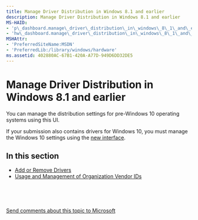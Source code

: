 ```yaml
---
title: Manage Driver Distribution in Windows 8.1 and earlier
description: Manage Driver Distribution in Windows 8.1 and earlier
MS-HAID:
- 'p\_dashboard.manage\_driver\_distribution\_in\_windows\_8\_1\_and\_earlier'
- 'hw\_dashboard.manage\_driver\_distribution\_in\_windows\_8\_1\_and\_earlier'
MSHAttr:
- 'PreferredSiteName:MSDN'
- 'PreferredLib:/library/windows/hardware'
ms.assetid: 402880AC-67B1-420A-A77D-949D6DD32DE5
---
```


# Manage Driver Distribution in Windows 8.1 and earlier


You can manage the distribution settings for pre-Windows 10 operating systems using this UI.

If your submission also contains drivers for Windows 10, you must manage the Windows 10 settings using the [new interface](https://msdn.microsoft.com/library/windows/hardware/mt181352.aspx).

## <span id="in_this_section"></span>In this section


-   [Add or Remove Drivers](add-or-remove-drivers.md)
-   [Usage and Management of Organization Vendor IDs](usage-and-management-of-organization-vendor-ids.md)

 

 

[Send comments about this topic to Microsoft](mailto:wsddocfb@microsoft.com?subject=Documentation%20feedback%20%5Bhw_dashboard\hw_dashboard%5D:%20Manage%20Driver%20Distribution%20in%20Windows%208.1%20and%20earlier%20%20RELEASE:%20%281/3/2017%29&body=%0A%0APRIVACY%20STATEMENT%0A%0AWe%20use%20your%20feedback%20to%20improve%20the%20documentation.%20We%20don't%20use%20your%20email%20address%20for%20any%20other%20purpose,%20and%20we'll%20remove%20your%20email%20address%20from%20our%20system%20after%20the%20issue%20that%20you're%20reporting%20is%20fixed.%20While%20we're%20working%20to%20fix%20this%20issue,%20we%20might%20send%20you%20an%20email%20message%20to%20ask%20for%20more%20info.%20Later,%20we%20might%20also%20send%20you%20an%20email%20message%20to%20let%20you%20know%20that%20we've%20addressed%20your%20feedback.%0A%0AFor%20more%20info%20about%20Microsoft's%20privacy%20policy,%20see%20http://privacy.microsoft.com/default.aspx. "Send comments about this topic to Microsoft")





